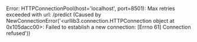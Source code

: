 Error: HTTPConnectionPool(host='localhost', port=8501): Max retries exceeded with url: /predict (Caused by NewConnectionError('<urllib3.connection.HTTPConnection object at 0x105dacc00>: Failed to establish a new connection: [Errno 61] Connection refused'))